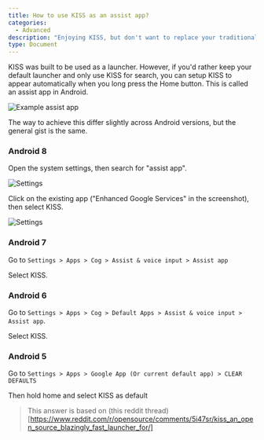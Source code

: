 ```yaml
---
title: How to use KISS as an assist app?
categories:
  - Advanced
description: "Enjoying KISS, but don't want to replace your traditional launcher?"
type: Document
---
```


KISS was built to be used as a launcher.
However, if you'd rather keep your default launcher and only use KISS for search, you can setup KISS to appear automatically when you long press the Home button. This is called an assist app in Android.

![Example assist app](/screenshots/assist-app.png)

The way to achieve this differ slightly across Android versions, but the general gist is the same.

### Android 8
Open the system settings, then search for "assist app".

![Settings](/screenshots/assist-app-settings-android-8-1.png)

Click on the existing app ("Enhanced Google Services" in the screenshot), then select KISS.

![Settings](/screenshots/assist-app-settings-android-8-2.png)
### Android 7

Go to `Settings > Apps > Cog > Assist & voice input > Assist app`


Select KISS.

### Android 6

Go to `Settings > Apps > Cog > Default Apps > Assist & voice input > Assist app`.

Select KISS.

### Android 5

Go to `Settings > Apps > Google App (Or current default app) > CLEAR DEFAULTS`

Then hold home and select KISS as default


> This answer is based on (this reddit thread)[https://www.reddit.com/r/opensource/comments/5i47sr/kiss_an_open_source_blazingly_fast_launcher_for/]
